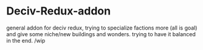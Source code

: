 # Deciv-Redux-addon
general addon for deciv redux, trying to specialize factions more (all is goal) and give some niche/new buildings and wonders.
trying to have it balanced in the end.
/wip
